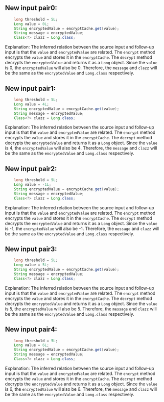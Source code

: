 ## New input pair0:
```java
    long threshold = 5L;
    Long value = 0L;
    String encryptedValue = encryptCache.get(value);
    String message = encryptedValue;
    Class<?> clazz = Long.class;
```
Explanation:
The inferred relation between the source input and follow-up input is that the `value` and `encryptedValue` are related. The `encrypt` method encrypts the `value` and stores it in the `encryptCache`. The `decrypt` method decrypts the `encryptedValue` and returns it as a `Long` object. Since the `value` is 0, the `encryptedValue` will also be 0. Therefore, the `message` and `clazz` will be the same as the `encryptedValue` and `Long.class` respectively.

## New input pair1:
```java
    long threshold = 5L;
    Long value = 4L;
    String encryptedValue = encryptCache.get(value);
    String message = encryptedValue;
    Class<?> clazz = Long.class;
```
Explanation:
The inferred relation between the source input and follow-up input is that the `value` and `encryptedValue` are related. The `encrypt` method encrypts the `value` and stores it in the `encryptCache`. The `decrypt` method decrypts the `encryptedValue` and returns it as a `Long` object. Since the `value` is 4, the `encryptedValue` will also be 4. Therefore, the `message` and `clazz` will be the same as the `encryptedValue` and `Long.class` respectively.

## New input pair2:
```java
    long threshold = 5L;
    Long value = -1L;
    String encryptedValue = encryptCache.get(value);
    String message = encryptedValue;
    Class<?> clazz = Long.class;
```
Explanation:
The inferred relation between the source input and follow-up input is that the `value` and `encryptedValue` are related. The `encrypt` method encrypts the `value` and stores it in the `encryptCache`. The `decrypt` method decrypts the `encryptedValue` and returns it as a `Long` object. Since the `value` is -1, the `encryptedValue` will also be -1. Therefore, the `message` and `clazz` will be the same as the `encryptedValue` and `Long.class` respectively.

## New input pair3:
```java
    long threshold = 5L;
    Long value = 5L;
    String encryptedValue = encryptCache.get(value);
    String message = encryptedValue;
    Class<?> clazz = Long.class;
```
Explanation:
The inferred relation between the source input and follow-up input is that the `value` and `encryptedValue` are related. The `encrypt` method encrypts the `value` and stores it in the `encryptCache`. The `decrypt` method decrypts the `encryptedValue` and returns it as a `Long` object. Since the `value` is 5, the `encryptedValue` will also be 5. Therefore, the `message` and `clazz` will be the same as the `encryptedValue` and `Long.class` respectively.

## New input pair4:
```java
    long threshold = 5L;
    Long value = 6L;
    String encryptedValue = encryptCache.get(value);
    String message = encryptedValue;
    Class<?> clazz = Long.class;
```
Explanation:
The inferred relation between the source input and follow-up input is that the `value` and `encryptedValue` are related. The `encrypt` method encrypts the `value` and stores it in the `encryptCache`. The `decrypt` method decrypts the `encryptedValue` and returns it as a `Long` object. Since the `value` is 6, the `encryptedValue` will also be 6. Therefore, the `message` and `clazz` will be the same as the `encryptedValue` and `Long.class` respectively.
